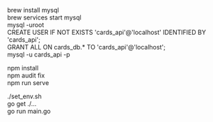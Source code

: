 brew install mysql  
brew services start mysql  
mysql -uroot  
CREATE USER IF NOT EXISTS 'cards_api'@'localhost' IDENTIFIED BY 'cards_api';  
GRANT ALL ON cards_db.* TO 'cards_api'@'localhost';  
mysql -u cards_api -p  

npm install  
npm audit fix  
npm run serve  

./set_env.sh  
go get ./...  
go run main.go  